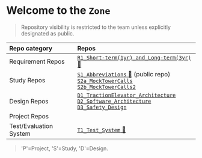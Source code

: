 # Welcome to the `Zone`
> Repository visibility is restricted to the team unless explicitly designated as public.



|Repo category | Repos |
|:--|:--|
|Requirement Repos | [`R1_Short-term(1yr)_and_Long-term(3yr)` 🛫]()|
|Study Repos|[`S1_Abbreviations` 🛫](https://github.com/ArthurOLS/S1_Abbreviations.git) (public repo) <br> [`S2a_MockTowerCalls`](https://github.com/OLS-Embedded-Engineering-Team/S2a_MockTowerCalls.git)  <br> [`S2b_MockTowerCalls2`](https://github.com/OLS-Embedded-Engineering-Team/S2b_MockTowerCalls2.git)|
|Design Repos |[`D1_TractionElevator_Architecture`](https://github.com/OLS-Embedded-Engineering-Team/D1_TractionElevator_Architecture.git)  <br> [`D2_Software_Architecture`]() <br> [`D3_Safety_Design`]()|
|Project Repos||
|Test/Evaluation System|[`T1_Test_System` 🛫]()|

> 'P'=Project, 'S'=Study, 'D'=Design.

